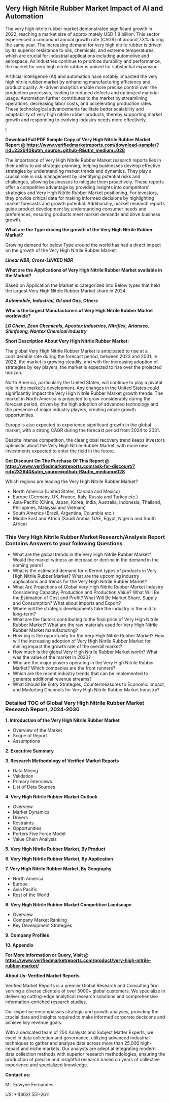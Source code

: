 <h2>Very High Nitrile Rubber Market Impact of AI and Automation</h2><p>The very high nitrile rubber market demonstrated significant growth in 2022, reaching a market size of approximately USD 1.8 billion. This sector experienced a compound annual growth rate (CAGR) of around 7.3% during the same year. The increasing demand for very high nitrile rubber is driven by its superior resistance to oils, chemicals, and extreme temperatures, which are crucial for industrial applications including automotive and aerospace. As industries continue to prioritize durability and performance, the market for very high nitrile rubber is poised for substantial expansion.</p><p>Artificial intelligence (AI) and automation have notably impacted the very high nitrile rubber market by enhancing manufacturing efficiency and product quality. AI-driven analytics enable more precise control over the production processes, leading to reduced defects and optimized material usage. Automation further contributes to the market by streamlining operations, decreasing labor costs, and accelerating production rates. These technological advancements facilitate better scalability and adaptability of very high nitrile rubber products, thereby supporting market growth and responding to evolving industry needs more effectively.</p>t</p><p id="" class=""><strong>Download Full PDF Sample Copy of Very High Nitrile Rubber Market Report @ <a href="https://www.verifiedmarketreports.com/download-sample/?rid=232640&utm_source=github-R&utm_medium=028" target="_blank">https://www.verifiedmarketreports.com/download-sample/?rid=232640&utm_source=github-R&utm_medium=028</a></strong></p><p>The importance of&nbsp;Very High Nitrile Rubber Market research reports lies in their ability to aid strategic planning, helping businesses develop effective strategies by understanding market trends and dynamics. They play a crucial role in risk management by identifying potential risks and challenges, allowing businesses to mitigate them proactively. These reports offer a competitive advantage by providing insights into competitors' strategies and Very High Nitrile Rubber Market positioning. For investors, they provide critical data for making informed decisions by highlighting market forecasts and growth potential. Additionally, market research reports guide product development by understanding consumer needs and preferences, ensuring products meet market demands and drive business growth.</p><p><strong>What are the&nbsp;Type driving the growth of the Very High Nitrile Rubber Market?</strong></p><p id="" class="">Growing demand for below Type around the world has had a direct impact on the growth of the Very High Nitrile Rubber Market:</p><em><strong>Linear NBR, Cross-LINKED NBR</strong></em></p><strong>What are the&nbsp;Applications&nbsp;of Very High Nitrile Rubber Market available in the Market?</strong></p><p id="" class="">Based on Application the Market is categorized into Below types that held the largest Very High Nitrile Rubber Market share In 2024.</p><em><strong>Automobile, Industrial, Oil and Gas, Others</strong></em></p><strong>Who is the largest Manufacturers of Very High Nitrile Rubber Market worldwide?</strong></p><p><em><strong>LG Chem, Zeon Chemicals, Apcotex Industries, Nitriflex, Arlanxeo, Shinfoong, Nantex Chemical Industry</strong></em></p><p id="" class=""><strong>Short Description About Very High Nitrile Rubber Market:</strong></p><p>The global Very High Nitrile Rubber Market is anticipated to rise at a considerable rate during the forecast period, between 2023 and 2031. In 2022, the market is growing steadily, and with the increasing adoption of strategies by key players, the market is expected to rise over the projected horizon.</p><p>North America, particularly the United States, will continue to play a pivotal role in the market's development. Any changes in the United States could significantly impact the Very High Nitrile Rubber Market growth trends. The market in North America is projected to grow considerably during the forecast period, driven by the high adoption of advanced technology and the presence of major industry players, creating ample growth opportunities.</p><p>Europe is also expected to experience significant growth in the global market, with a strong CAGR during the forecast period from 2024 to 2031.</p><p>Despite intense competition, the clear global recovery trend keeps investors optimistic about the Very High Nitrile Rubber Market, with more new investments expected to enter the field in the future.</p><p id="" class=""><strong>Get Discount On The Purchase Of This Report @ <a href="https://www.verifiedmarketreports.com/ask-for-discount/?rid=232640&utm_source=github-R&utm_medium=028" target="_blank">https://www.verifiedmarketreports.com/ask-for-discount/?rid=232640&utm_source=github-R&utm_medium=028</a></strong></p>Which regions are leading the Very High Nitrile Rubber Market?</p><ul><li>North America (United States, Canada and Mexico)</li><li>Europe (Germany, UK, France, Italy, Russia and Turkey etc.)</li><li>Asia-Pacific (China, Japan, Korea, India, Australia, Indonesia, Thailand, Philippines, Malaysia and Vietnam)</li><li>South America (Brazil, Argentina, Columbia etc.)</li><li>Middle East and Africa (Saudi Arabia, UAE, Egypt, Nigeria and South Africa)</li></ul><h3 id="" class="">This Very High Nitrile Rubber Market Research/Analysis Report Contains Answers to your following Questions</h3><ul><li>What are the global trends in the Very High Nitrile Rubber Market? Would the market witness an increase or decline in the demand in the coming years?</li><li>What is the estimated demand for different types of products in Very High Nitrile Rubber Market? What are the upcoming industry applications and trends for the Very High Nitrile Rubber Market?</li><li>What Are Projections of Global Very High Nitrile Rubber Market Industry Considering Capacity, Production and Production Value? What Will Be the Estimation of Cost and Profit? What Will Be Market Share, Supply and Consumption? What about imports and Export?</li><li>Where will the strategic developments take the industry in the mid to long-term?</li><li>What are the factors contributing to the final price of Very High Nitrile Rubber Market? What are the raw materials used for Very High Nitrile Rubber Market manufacturing?</li><li>How big is the opportunity for the Very High Nitrile Rubber Market? How will the increasing adoption of Very High Nitrile Rubber Market for mining impact the growth rate of the overall market?</li><li>How much is the global Very High Nitrile Rubber Market worth? What was the value of the market In 2020?</li><li>Who are the major players operating in the Very High Nitrile Rubber Market? Which companies are the front runners?</li><li>Which are the recent industry trends that can be implemented to generate additional revenue streams?</li><li>What Should Be Entry Strategies, Countermeasures to Economic Impact, and Marketing Channels for Very High Nitrile Rubber Market Industry?</li></ul><h3 id="" class="">Detailed TOC of Global Very High Nitrile Rubber Market Research Report, 2024-2030</h3><p id="" class=""><strong>1. Introduction of the Very High Nitrile Rubber Market</strong></p><ul><li>Overview of the Market</li><li>Scope of Report</li><li>Assumptions</li></ul><p id="" class=""><strong>2. Executive Summary</strong></p><p id="" class=""><strong>3. Research Methodology of Verified Market Reports</strong></p><ul><li>Data Mining</li><li>Validation</li><li>Primary Interviews</li><li>List of Data Sources</li></ul><p id="" class=""><strong>4. Very High Nitrile Rubber Market Outlook</strong></p><ul><li>Overview</li><li>Market Dynamics</li><li>Drivers</li><li>Restraints</li><li>Opportunities</li><li>Porters Five Force Model</li><li>Value Chain Analysis</li></ul><p id="" class=""><strong>5. Very High Nitrile Rubber Market, By Product</strong></p><p id="" class=""><strong>6. Very High Nitrile Rubber Market, By Application</strong></p><p id="" class=""><strong>7. Very High Nitrile Rubber Market, By Geography</strong></p><ul><li>North America</li><li>Europe</li><li>Asia Pacific</li><li>Rest of the World</li></ul><p id="" class=""><strong>8. Very High Nitrile Rubber Market Competitive Landscape</strong></p><ul><li>Overview</li><li>Company Market Ranking</li><li>Key Development Strategies</li></ul><p id="" class=""><strong>9. Company Profiles</strong></p><p id="" class=""><strong>10. Appendix</strong></p><p id="" class=""><strong>For More Information or Query, Visit @ <a href="https://www.verifiedmarketreports.com/product/very-high-nitrile-rubber-market/" target="_blank">https://www.verifiedmarketreports.com/product/very-high-nitrile-rubber-market/</a></strong></p><p id="" class=""><strong>About Us: Verified Market Reports</strong></p><p id="" class="">Verified Market Reports is a premier Global Research and Consulting firm serving a diverse clientele of over 5000+ global customers. We specialize in delivering cutting-edge analytical research solutions and comprehensive information-enriched research studies.</p><p id="" class="">Our expertise encompasses strategic and growth analyses, providing the crucial data and insights required to make informed corporate decisions and achieve key revenue goals.</p><p id="" class="">With a dedicated team of 250 Analysts and Subject Matter Experts, we excel in data collection and governance, utilizing advanced industrial techniques to gather and analyze data across more than 25,000 high-impact and niche markets. Our analysts are adept at integrating modern data collection methods with superior research methodologies, ensuring the production of precise and insightful research based on years of collective experience and specialized knowledge.</p><p id="" class=""><strong>Contact us:</strong></p><p id="" class="">Mr. Edwyne Fernandes</p><p id="" class="">US: +1(302) 551-2611</p>